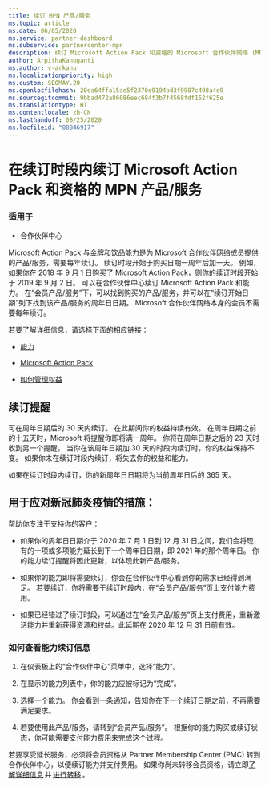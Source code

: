 ```yaml
---
title: 续订 MPN 产品/服务
ms.topic: article
ms.date: 06/05/2020
ms.service: partner-dashboard
ms.subservice: partnercenter-mpn
description: 续订 Microsoft Action Pack 和资格的 Microsoft 合作伙伴网络 (MPN) 产品/服务 - 续订时段开始于购买日期一周年后加一天。
author: ArpithaKanuganti
ms.author: v-arkanu
ms.localizationpriority: high
ms.custom: SEOMAY.20
ms.openlocfilehash: 20ea64ffa15ae5f2370e9194bd3f9907c498a4e9
ms.sourcegitcommit: 9bbad472a86086eec684f3b7f4568fdf152f625e
ms.translationtype: HT
ms.contentlocale: zh-CN
ms.lasthandoff: 08/25/2020
ms.locfileid: "88846917"
---
```

# <a name="renew-your-mpn-offers-for-microsoft-action-pack-and-competencies-during-the-renewal-window"></a>在续订时段内续订 Microsoft Action Pack 和资格的 MPN 产品/服务

### <a name="applies-to"></a>适用于

- 合作伙伴中心

Microsoft Action Pack 与金牌和饮品能力是为 Microsoft 合作伙伴网络成员提供的产品/服务，需要每年续订。 续订时段开始于购买日期一周年后加一天。 例如，如果你在 2018 年 9 月 1 日购买了 Microsoft Action Pack，则你的续订时段开始于 2019 年 9 月 2 日。 可以在合作伙伴中心续订 Microsoft Action Pack 和能力。 在“会员产品/服务”下，可以找到购买的产品/服务，并可以在“续订开始日期”列下找到该产品/服务的周年日日期。 Microsoft 合作伙伴网络本身的会员不需要每年续订。 

若要了解详细信息，请选择下面的相应链接： 

- [能力](learn-about-competencies.md)

- [Microsoft Action Pack](mpn-get-action-pack.md)

- [如何管理权益](manage-your-partner-network-benefits.md)

## <a name="renewal-reminders"></a>续订提醒 

可在周年日期后的 30 天内续订。 在此期间你的权益持续有效。 在周年日期之前的十五天时，Microsoft 将提醒你即将满一周年。 你将在周年日期之后的 23 天时收到另一个提醒。 当你在该周年日期加 30 天的时段内续订时，你的权益保持不变。 如果你未在续订时段内续订，将失去你的权益和能力。

如果在续订时段内续订，你的新周年日日期将为当前周年日后的 365 天。

## <a name="responding-to-covid-19"></a>用于应对新冠肺炎疫情的措施：

帮助你专注于支持你的客户： 

- 如果你的周年日日期介于 2020 年 7 月 1 日到 12 月 31 日之间，我们会将现有的一项或多项能力延长到下一个周年日日期，即 2021 年的那个周年日。 你的能力续订提醒将因此更新，以体现此新产品/服务。 

- 如果你的能力即将需要续订，你会在合作伙伴中心看到你的需求已经得到满足。 若要续订，你将需要于续订时段内，在“会员产品/服务”页上支付能力费用。 

- 如果已经错过了续订时段，可以通过在“会员产品/服务”页上支付费用，重新激活能力并重新获得资源和权益。此延期在 2020 年 12 月 31 日前有效。

### <a name="how-to-view-competency-renewal-information"></a>如何查看能力续订信息

1. 在仪表板上的“合作伙伴中心”菜单中，选择“能力”。  

2. 在显示的能力列表中，你的能力应被标记为“完成”。  

3. 选择一个能力。 你会看到一条通知，告知你在下一个续订日期之前，不再需要满足要求。

4. 若要使用此产品/服务，请转到“会员产品/服务”。 根据你的能力购买或续订状态，你可能需要支付能力费用来完成这个过程。 

若要享受延长服务，必须将会员资格从 Partner Membership Center (PMC) 转到合作伙伴中心，以便续订能力并支付费用。 如果你尚未转移会员资格，请立即[了解详细信息](prepare-pmc-pc-migration.md) 并 [进行转移](https://partners.microsoft.com/partnerprogram/Welcome.aspx) 。  

